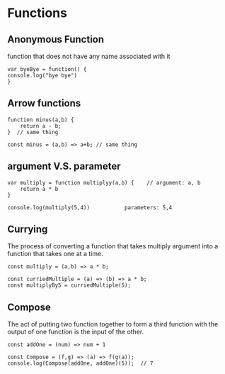 # Functions

## Anonymous Function
function that does not have any name associated with it

    var byeBye = function() {
    console.log("bye bye")
    }

## Arrow functions

    function minus(a,b) {
        return a - b;
    }  // same thing

    const minus = (a,b) => a+b; // same thing


## argument V.S. parameter

    var multiply = function multiplyy(a,b) {    // argument: a, b
        return a * b
    }
    
    console.log(multiply(5,4))           parameters: 5,4


## Currying
The process of converting a function that takes multiply argument into a function that takes one at a time.

    const multiply = (a,b) => a * b;
    
    const curriedMultiple = (a) => (b) => a * b;
    const multiplyBy5 = curriedMultiple(5);

## Compose
The act of putting two function together to form a third function with the output of one function is the input of the other.
    
    const addOne = (num) => num + 1

    const Compose = (f,g) => (a) => f(g(a));
    console.log(Compose(addOne, addOne)(5));  // 7